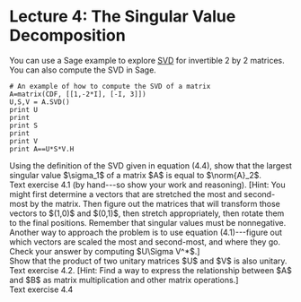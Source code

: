 Lecture 4: The Singular Value Decomposition
===========================================

You can use a Sage example to explore
[SVD](http://interact.sagemath.org/node/60) for invertible 2 by 2
matrices.  You can also compute the SVD in Sage.

<sagecell>

```
# An example of how to compute the SVD of a matrix
A=matrix(CDF, [[1,-2*I], [-I, 3]])
U,S,V = A.SVD()
print U
print
print S
print
print V
print A==U*S*V.H
```

</sagecell>

<div class="exercise">
Using the definition of the SVD given in equation (4.4), show that the largest
singular value $\sigma_1$ of a matrix $A$ is equal to $\norm{A}_2$.
</div>

<div class="exercise">
Text exercise 4.1 (by hand---so show your work and reasoning).
[Hint: You might first determine a vectors that are stretched the most and second-most by the matrix.  Then figure out the matrices that will transform those vectors to $(1,0)$ and $(0,1)$, then stretch appropriately, then rotate them to the final positions.  Remember that singular values must be nonnegative.  Another way to approach the problem is to use equation (4.1)---figure out which vectors are scaled the most and second-most, and where they go.  Check your answer by computing $U\Sigma V^*$.]
</div>

<div class="exercise">
Show that the product of two unitary matrices $U$ and $V$ is also
unitary.
</div>

<div class="exercise">
Text exercise 4.2.
[Hint: Find a way to express the relationship between $A$ and $B$ as matrix multiplication and other matrix operations.]
</div>

<div class="exercise">
Text exercise 4.4
</div>


